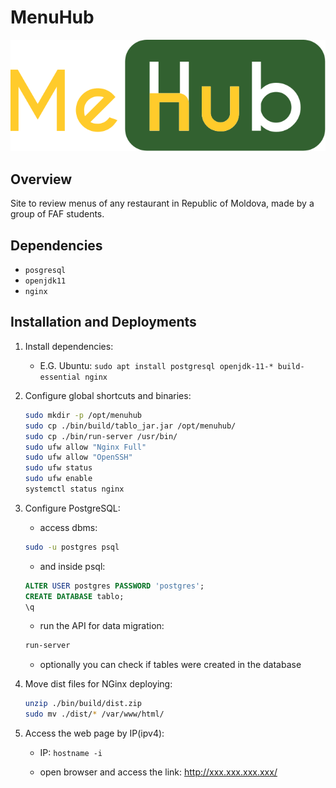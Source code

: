 # MenuHub

![alt text](./assets/logo.svg "Logo Title")

## Overview

Site to review menus of any restaurant in Republic of Moldova, made by a group of FAF students.

## Dependencies

- `posgresql`
- `openjdk11`
- `nginx`

## Installation and Deployments

1) Install dependencies:
    - E.G. Ubuntu: `sudo apt install postgresql openjdk-11-* build-essential nginx`

2) Configure global shortcuts and binaries:

    ```bash
    sudo mkdir -p /opt/menuhub
    sudo cp ./bin/build/tablo_jar.jar /opt/menuhub/
    sudo cp ./bin/run-server /usr/bin/
    sudo ufw allow "Nginx Full"
    sudo ufw allow "OpenSSH"
    sudo ufw status
    sudo ufw enable
    systemctl status nginx
    ```

3) Configure PostgreSQL:

    - access dbms:

    ```bash
    sudo -u postgres psql
    ```

    - and inside psql:

    ```sql
    ALTER USER postgres PASSWORD 'postgres';
    CREATE DATABASE tablo;
    \q
    ```

    - run the API for data migration:

    ```bash
    run-server
    ```

    - optionally you can check if tables were created in the database

4) Move dist files for NGinx deploying:

    ```bash
    unzip ./bin/build/dist.zip
    sudo mv ./dist/* /var/www/html/
    ```

5) Access the web page by IP(ipv4):

    - IP: `hostname -i`

    - open browser and access the link: http://xxx.xxx.xxx.xxx/
